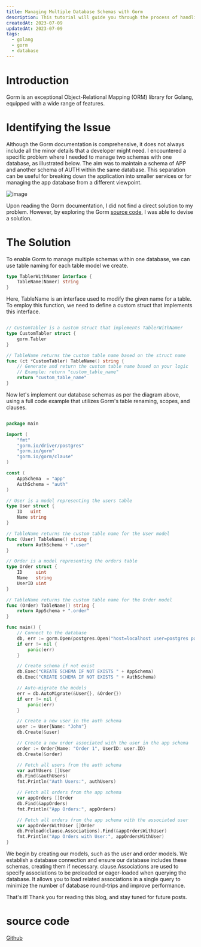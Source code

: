 ```yaml
---
title: Managing Multiple Database Schemas with Gorm
description: This tutorial will guide you through the process of handling multiple database schemas using Gorm in one connection
createdAt: 2023-07-09
updatedAt: 2023-07-09
tags:
  - golang
  - gorm
  - database
---
```


# Introduction

Gorm is an exceptional Object-Relational Mapping (ORM) library for Golang, equipped with a wide range of features.

# Identifying the Issue

Although the Gorm documentation is comprehensive, it does not always include all the minor details that a developer might need. I encountered a specific problem where I needed to manage two schemas with one database, as illustrated below. The aim was to maintain a schema of APP and another schema of AUTH within the same database. This separation can be useful for breaking down the application into smaller services or for managing the app database from a different viewpoint.

![image](https://i.imgur.com/2p8e8GV.png)

Upon reading the Gorm documentation, I did not find a direct solution to my problem. However, by exploring the Gorm [source code](https://github.com/go-gorm/gorm/blob/master/schema/schema.go#L98), I was able to devise a solution.

# The Solution

To enable Gorm to manage multiple schemas within one database, we can use table naming for each table model we create.

```go
type TablerWithNamer interface {
	TableName(Namer) string
}
```

Here, TableName is an interface used to modify the given name for a table. To employ this function, we need to define a custom struct that implements this interface.

```go

// CustomTabler is a custom struct that implements TablerWithNamer
type CustomTabler struct {
	gorm.Tabler
}
```

```go
// TableName returns the custom table name based on the struct name
func (ct *CustomTabler) TableName() string {
	// Generate and return the custom table name based on your logic
	// Example: return "custom_table_name"
	return "custom_table_name"
}
```

Now let's implement our database schemas as per the diagram above, using a full code example that utilizes Gorm's table renaming, scopes, and clauses.

```go

package main

import (
	"fmt"
	"gorm.io/driver/postgres"
	"gorm.io/gorm"
	"gorm.io/gorm/clause"
)

const (
	AppSchema  = "app"
	AuthSchema = "auth"
)

// User is a model representing the users table
type User struct {
	ID   uint
	Name string
}

// TableName returns the custom table name for the User model
func (User) TableName() string {
	return AuthSchema + ".user"
}

// Order is a model representing the orders table
type Order struct {
	ID     uint
	Name   string
	UserID uint
}

// TableName returns the custom table name for the Order model
func (Order) TableName() string {
	return AppSchema + ".order"
}

func main() {
	// Connect to the database
	db, err := gorm.Open(postgres.Open("host=localhost user=postgres password=postgres dbname=postgres port=5432 sslmode=disable TimeZone=Asia/Jakarta"), &gorm.Config{})
	if err != nil {
		panic(err)
	}

	// Create schema if not exist
	db.Exec("CREATE SCHEMA IF NOT EXISTS " + AppSchema)
	db.Exec("CREATE SCHEMA IF NOT EXISTS " + AuthSchema)

	// Auto-migrate the models
	err = db.AutoMigrate(&User{}, &Order{})
	if err != nil {
		panic(err)
	}

	// Create a new user in the auth schema
	user := User{Name: "John"}
	db.Create(&user)

	// Create a new order associated with the user in the app schema
	order := Order{Name: "Order 1", UserID: user.ID}
	db.Create(&order)

	// Fetch all users from the auth schema
	var authUsers []User
	db.Find(&authUsers)
	fmt.Println("Auth Users:", authUsers)

	// Fetch all orders from the app schema
	var appOrders []Order
	db.Find(&appOrders)
	fmt.Println("App Orders:", appOrders)

	// Fetch all orders from the app schema with the associated user
	var appOrdersWithUser []Order
	db.Preload(clause.Associations).Find(&appOrdersWithUser)
	fmt.Println("App Orders with User:", appOrdersWithUser)
}

```

We begin by creating our models, such as the user and order models. We establish a database connection and ensure our database includes these schemas, creating them if necessary. clause.Associations are used to specify associations to be preloaded or eager-loaded when querying the database. It allows you to load related associations in a single query to minimize the number of database round-trips and improve performance.

That's it! Thank you for reading this blog, and stay tuned for future posts.

# source code

[Github](https://github.com/1saifj/gorm_multipe_schemas)
